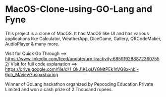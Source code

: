 # MacOS-Clone-using-GO-Lang and Fyne
This project is a clone of MacOS. It has MacOS like UI and has various applications like Calculator, WeatherApp, DiceGame, Gallery, QRCodeMaker, AudioPlayer & many more.

Visit for Quick Go Through ==> https://www.linkedin.com/feed/update/urn:li:activity:6859192888723607552/
Visit for full code explanation ==> https://drive.google.com/file/d/1_QkJ1KLgUYGMtPEk1nVG8x-nbj-6ph_M/view?usp=sharing

Winner of GoLang hackathon organized by Pepcoding Education Private Limited and won a cash prize of 2 Thousand rupees.
